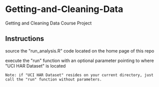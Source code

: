 # Getting-and-Cleaning-Data
Getting and Cleaning Data Course Project

Instructions
---
source the "run_analysis.R" code located on the home page of this repo

execute the "run" function with an optional parameter pointing to where "UCI HAR Dataset" is located

    Note: if "UCI HAR Dataset" resides on your current directory, just call the "run" function without parameters.
